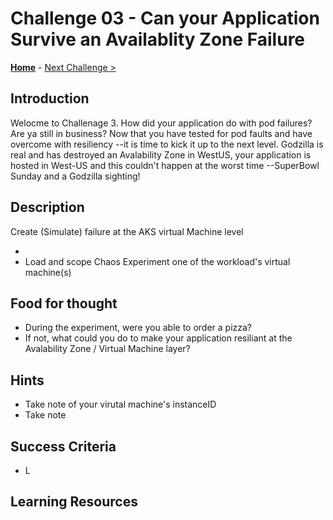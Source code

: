 # Challenge 03 - Can your Application Survive an Availablity Zone Failure

**[Home](../README.md)** - [Next Challenge >](./Challenge-02.md)

## Introduction

Welocme to Challenage 3. How did your application do with pod failures? Are ya still in business? Now that you have tested for pod faults and have overcome with resiliency --it is time to kick it up to the next level. Godzilla is real and has destroyed an Avalability Zone in WestUS, your application is hosted in West-US and this couldn't happen at the worst time --SuperBowl Sunday and a Godzilla sighting! 
 

## Description

Create (Simulate) failure at the AKS virtual Machine level

- 
- Load and scope Chaos Experiment one of the workload's virtual machine(s) 

## Food for thought

- During the experiment, were you able to order a pizza? 
- If not, what could you do to make your application resiliant at the Avalability Zone / Virtual Machine layer? 

## Hints

-  Take note of your virutal machine's instanceID
-  Take note 

## Success Criteria

- L


## Learning Resources


